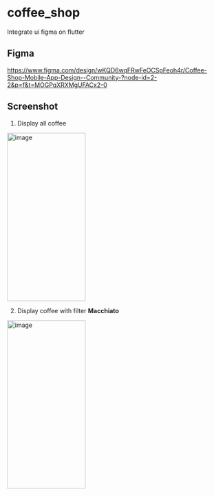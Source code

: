 # coffee_shop
Integrate ui figma on flutter

## Figma 
https://www.figma.com/design/wKQD6wqFRwFeOCSpFeoh4r/Coffee-Shop-Mobile-App-Design--Community-?node-id=2-2&p=f&t=MOGPqXRXMgUFACx2-0

## Screenshot

1. Display all coffee
<img width="182" height="390" alt="image" src="https://github.com/user-attachments/assets/2c080c15-8412-49d5-99dd-ae78a6bcd23a" />


2. Display coffee with filter **Macchiato**
<img width="182" height="390" alt="image" src="https://github.com/user-attachments/assets/4f5bc1e6-4266-48df-b3c5-581ade6d2d37" />
